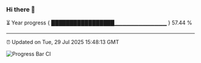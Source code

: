 ### Hi there 👋

⏳ Year progress { █████████████████▁▁▁▁▁▁▁▁▁▁▁▁▁ } 57.44 %

---

⏰ Updated on Tue, 29 Jul 2025 15:48:13 GMT

![Progress Bar CI](https://github.com/IshwaranRudhara/GIT-ACTION/workflows/Progress%20Bar%20CI/badge.svg)
